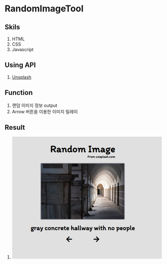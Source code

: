 # RandomImageTool

## Skils

1. HTML
2. CSS
3. Javascript

## Using API

1. [Unsplash](https://source.unsplash.com/)

## Function

1. 랜덤 이미지 정보 output
2. Arrow 버튼을 이용한 이미지 릴레이

## Result

1. ![tool](./img/readme.png)
